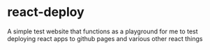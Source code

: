 # react-deploy
A simple test website that functions as a playground for me to test deploying react apps to github pages and various other react things
